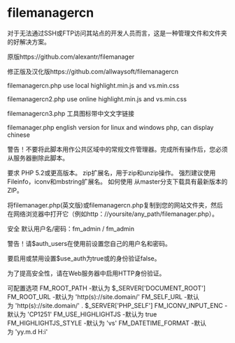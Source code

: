 # filemanagercn
对于无法通过SSH或FTP访问其站点的开发人员而言，这是一种管理文件和文件夹的好解决方案。

原版https://github.com/alexantr/filemanager

修正版及汉化版https://github.com/allwaysoft/filemanagercn

filemanagercn.php use local highlight.min.js and vs.min.css

filemanagercn2.php use online highlight.min.js and vs.min.css

filemanagercn3.php 工具图标带中文文字链接

filemanager.php english version for linux and windows php, can display chinese


警告！不要将此脚本用作公共区域中的常规文件管理器。完成所有操作后，您必须从服务器删除此脚本。

要求
PHP 5.2或更高版本。
zip扩展名，用于zip和unzip操作。
强烈建议使用Fileinfo，iconv和mbstring扩展名。
如何使用
从master分支下载具有最新版本的ZIP。

将filemanager.php(英文版)或filemanagercn.php复制到您的网站文件夹，然后在网络浏览器中打开它（例如http：//yoursite/any_path/filemanager.php）。

安全
默认用户名/密码：fm_admin / fm_admin

警告！请$auth_users在使用前设置您自己的用户名和密码。

要启用或禁用设置$use_auth为true或的身份验证false。

为了提高安全性，请在Web服务器中启用HTTP身份验证。

可配置选项
FM_ROOT_PATH -默认为 $_SERVER['DOCUMENT_ROOT']
FM_ROOT_URL -默认为 'http(s)://site.domain/'
FM_SELF_URL -默认为 'http(s)://site.domain/' . $_SERVER['PHP_SELF']
FM_ICONV_INPUT_ENC -默认为 'CP1251'
FM_USE_HIGHLIGHTJS -默认为 true
FM_HIGHLIGHTJS_STYLE -默认为 'vs'
FM_DATETIME_FORMAT -默认为 'yy.m.d H:i'
